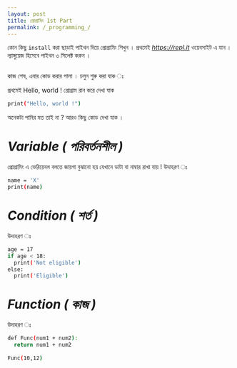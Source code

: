 ```yaml
---
layout: post
title: প্রোগ্রামিং 1st Part
permalink: /_programming_/
---
```


কোন কিছু `install` করা ছাড়াই পাইথন দিয়ে প্রোগ্রামিং শিখুন । প্রথমেই *https://repl.it* ওয়েবসাইট এ যান । ল্যাঙ্গুয়েজ হিসেবে পাইথন ৩ সিলেক্ট করুন । 
<p align=center>
<img src="https://user-images.githubusercontent.com/35966401/50602178-d4f80d00-0ee0-11e9-9124-393bf65948fb.png" alt="">
</p> 

কাজ শেষ, এবার কোড করার পালা । চলুন শুরু করা যাক ঃ

প্রথমেই Hello, world ! প্রোগ্রাম রান করে দেখা যাক 
```sh
print("Hello, world !")
```
অনেকটা পানির মত তাই না ? 
আরও কিছু কোড দেখা যাক । 
# *Variable ( পরিবর্তনশীল )* 
প্রোগ্রামিং এ ভেরিয়েবল বলতে জায়গা বুঝানো হয় যেখানে ডাটা বা নাম্বার রাখা যায় !
উদাহরণ ঃ 
```sh 
name = 'X'
print(name)
```
# *Condition ( শর্ত )*
উদাহরণ ঃ 
```sh
age = 17
if age < 18:
  print('Not eligible')
else:
  print('Eligible')
```
# *Function ( কাজ )*
উদাহরণ ঃ 
```sh
def Func(num1 + num2):
  return num1 + num2 
 
Func(10,12)
```

